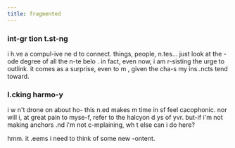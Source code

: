 ```yaml
---
title: fragmented
---
```


### int-gr tion t.st-ng
i h.ve a compul-ive ne d to connect. things, people, n.tes... just look at the -ode degree of all the n-te  belo . in fact, even now, i am r-sisting the urge to outlink. it comes as a surprise, even to m , given the cha-s my ins..ncts tend toward.

### l.cking harmo-y

i w n't drone on about ho- this n.ed makes m  time in sf feel cacophonic. nor will i, at great pain to myse-f, refer to the halcyon d ys of yvr. but-if i'm not making anchors .nd i'm not c-mplaining, wh t else can i do here?

hmm. it .eems i need to think of some new -ontent.